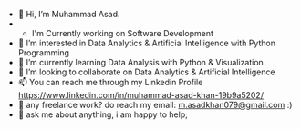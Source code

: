 

- 👋 Hi, I’m Muhammad Asad. 
- - I'm Currently working on Software Development
- 👀 I’m interested in Data Analytics & Artificial Intelligence with Python Programming
- 🌱 I’m currently learning Data Analysis with Python & Visualization
- 💞️ I’m looking to collaborate on Data Analytics & Artificial Intelligence
- 📫 You can reach me through my Linkedin Profile https://www.linkedin.com/in/muhammad-asad-khan-19b9a5202/ 
- 💼 any freelance work? do reach my email: m.asadkhan079@gmail.com :)
- 💬 ask me about anything, i am happy to help;

<!---
asadkhan-786-gb/asadkhan-786-gb is a ✨ special ✨ repository because its `README.md` (this file) appears on your GitHub profile.
You can click the Preview link to take a look at your changes.
--->
